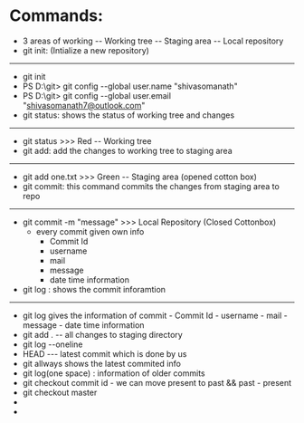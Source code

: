 # Commands:
- 3 areas of working -- Working tree
                     -- Staging area
                     -- Local repository
- git init: (Intialize a new repository)
----------
- git init
- PS D:\git> git config --global user.name "shivasomanath"
- PS D:\git> git config --global user.email "shivasomanath7@outlook.com"
- git status: shows the status of working tree and changes
-------------
- git status  >>> Red -- Working tree
- git add: add the changes to working tree to staging area
---------
- git add one.txt  >>> Green -- Staging area (opened cotton box)
- git commit: this command commits the changes from staging area to repo
------------
- git commit -m  "message" >>> Local Repository (Closed Cottonbox)
  - every commit given own info 
      - Commit Id
      - username
      - mail
      - message 
      - date time information
- git log : shows the commit inforamtion 
------------
- git log gives the information of commit
      - Commit Id
      - username
      - mail
      - message 
      - date time information
- git add . -- all changes to staging directory 
- git log --oneline
- HEAD --- latest commit which is done by us
- git allways shows the latest commited info 
- git log(one space) : information of older commits
- git checkout commit id - we can move present to past && past - present
- git checkout master
- 
- 
   